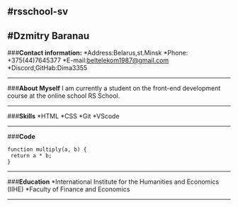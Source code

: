 #__rsschool-sv__
---
#__Dzmitry Baranau__
---

###__Contact information:__
*Address:Belarus,st.Minsk
*Phone: +375(44)7645377
*E-mail:beltelekom1987@gmail.com
*Discord,GitHab:Dima3355

---
###__About Myself__
I am currently a student on the front-end development course at the online school RS School.

---
###__Skills__
*HTML
*CSS
*Git
*VScode

---
###__Code__
~~~
function multiply(a, b) {
 return a * b;
} ​
~~~
---
###__Education__
*International Institute for the        Humanities and Economics (IIHE)
    *Faculty of Finance and Economics
    
---
